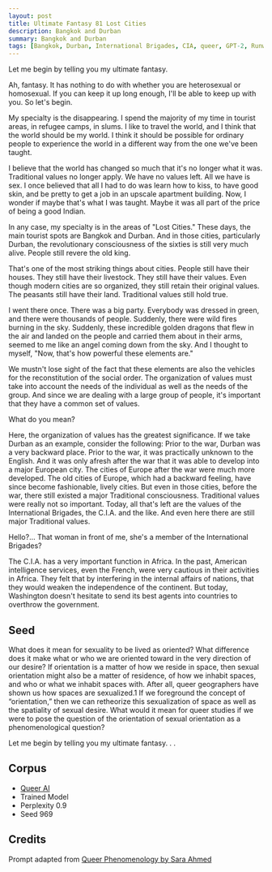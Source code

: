 ```yaml
---
layout: post
title: Ultimate Fantasy 81 Lost Cities
description: Bangkok and Durban
summary: Bangkok and Durban
tags: [Bangkok, Durban, International Brigades, CIA, queer, GPT-2, RunwayML]
---
```


Let me begin by telling you my ultimate fantasy.

Ah, fantasy. It has nothing to do with whether you are heterosexual or homosexual. If you can keep it up long enough, I'll be able to keep up with you. So let's begin.

My specialty is the disappearing. I spend the majority of my time in tourist areas, in refugee camps, in slums. I like to travel the world, and I think that the world should be my world. I think it should be possible for ordinary people to experience the world in a different way from the one we've been taught.  

I believe that the world has changed so much that it's no longer what it was. Traditional values no longer apply. We have no values left. All we have is sex. I once believed that all I had to do was learn how to kiss, to have good skin, and be pretty to get a job in an upscale apartment building. Now, I wonder if maybe that's what I was taught. Maybe it was all part of the price of being a good Indian.

In any case, my specialty is in the areas of "Lost Cities." These days, the main tourist spots are Bangkok and Durban. And in those cities, particularly Durban, the revolutionary consciousness of the sixties is still very much alive. People still revere the old king.

That's one of the most striking things about cities. People still have their houses. They still have their livestock. They still have their values. Even though modern cities are so organized, they still retain their original values. The peasants still have their land. Traditional values still hold true.

I went there once. There was a big party. Everybody was dressed in green, and there were thousands of people. Suddenly, there were wild fires burning in the sky. Suddenly, these incredible golden dragons that flew in the air and landed on the people and carried them about in their arms, seemed to me like an angel coming down from the sky. And I thought to myself, "Now, that's how powerful these elements are."

We mustn't lose sight of the fact that these elements are also the vehicles for the reconstitution of the social order. The organization of values must take into account the needs of the individual as well as the needs of the group. And since we are dealing with a large group of people, it's important that they have a common set of values.

What do you mean?

Here, the organization of values has the greatest significance. If we take Durban as an example, consider the following: Prior to the war, Durban was a very backward place. Prior to the war, it was practically unknown to the English. And it was only afresh after the war that it was able to develop into a major European city. The cities of Europe after the war were much more developed. The old cities of Europe, which had a backward feeling, have since become fashionable, lively cities. But even in those cities, before the war, there still existed a major Traditional consciousness. Traditional values were really not so important. Today, all that's left are the values of the International Brigades, the C.I.A. and the like. And even here there are still major Traditional values.

Hello?... That woman in front of me, she's a member of the International Brigades?

The C.I.A. has a very important function in Africa. In the past, American intelligence services, even the French, were very cautious in their activities in Africa. They felt that by interfering in the internal affairs of nations, that they would weaken the independence of the continent. But today, Washington doesn't hesitate to send its best agents into countries to overthrow the government.




## Seed

What does it mean for sexuality to be lived as oriented? What difference does it make what or who we are oriented toward in the very direction of our desire? If orientation is a matter of how we reside in space, then sexual orientation might also be a matter of residence, of how we inhabit spaces, and who or what we inhabit spaces with. After all, queer geographers have shown us how spaces are sexualized.1 If we foreground the concept of “orientation,” then we can retheorize this sexualization of space as well as the spatiality of sexual desire. What would it mean for queer studies if we were to pose the question of the orientation of sexual orientation as a phenomenological question?

Let me begin by telling you my ultimate fantasy. . .

## Corpus

- [Queer AI](/queerai)
- Trained Model
- Perplexity 0.9
- Seed 969

## Credits

Prompt adapted from [Queer Phenomenology by Sara Ahmed](https://www.dukeupress.edu/queer-phenomenology)
